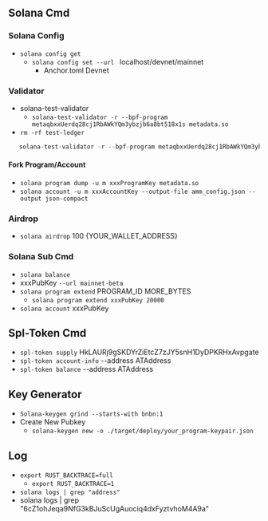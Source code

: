 ## Solana Cmd

### Solana Config

- `solana config get`
  - `solana config set --url ` localhost/devnet/mainnet
    - Anchor.toml Devnet

### Validator

- solana-test-validator
    - `solana-test-validator -r --bpf-program metaqbxxUerdq28cj1RbAWkYQm3ybzjb6a8bt518x1s metadata.so`
- `rm -rf test-ledger`

```rust
   solana-test-validator -r --bpf-program metaqbxxUerdq28cj1RbAWkYQm3ybzjb6a8bt518x1s metadata.so --account D4FPEruKEHrG5TenZ2mpDGEfu1iUvTiqBxvpU8HLBvC2 amm_config.json
```

#### Fork Program/Account

- `solana program dump -u m xxxProgramKey metadata.so`
- `solana account -u m xxxAccountKey --output-file amm_config.json --output json-compact`

### Airdrop

- `solana airdrop` 100 {YOUR_WALLET_ADDRESS}

### Solana Sub Cmd

-  `solana balance`
  -  xxxPubKey  `--url mainnet-beta`
-  `solana program extend` PROGRAM_ID   MORE_BYTES
    - `solana program extend xxxPubKey 20000`
-  `solana account`  xxxPubKey

## Spl-Token Cmd

- `spl-token supply` HkLAURj9gSKDYrZiEtcZ7zJY5snH1DyDPKRHxAvpgate
- `spl-token account-info` --address ATAddress
- `spl-token balance` --address ATAddress

## Key Generator

- `Solana-keygen grind --starts-with bnbn:1`
- Create New Pubkey
  - `solana-keygen new -o ./target/deploy/your_program-keypair.json`

## Log

- `export RUST_BACKTRACE=full`
    - `export RUST_BACKTRACE=1`
- `solana logs | grep "address"`
- solana logs | grep "6cZ1ohJeqa9NfG3kBJuScUgAuociq4dxFyztvhoM4A9a"
